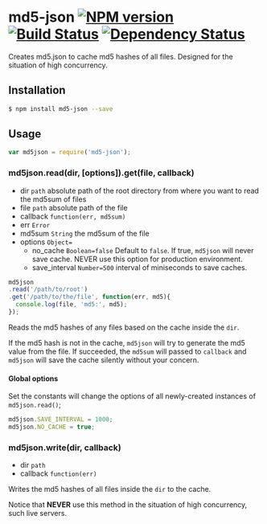 # md5-json [![NPM version](https://badge.fury.io/js/md5-json.svg)](http://badge.fury.io/js/md5-json) [![Build Status](https://travis-ci.org/kaelzhang/node-md5-json.svg?branch=master)](https://travis-ci.org/kaelzhang/node-md5-json) [![Dependency Status](https://gemnasium.com/kaelzhang/node-md5-json.svg)](https://gemnasium.com/kaelzhang/node-md5-json)

Creates md5.json to cache md5 hashes of all files. Designed for the situation of high concurrency.

## Installation

```bash
$ npm install md5-json --save
```

## Usage

```js
var md5json = require('md5-json');
```

### md5json.read(dir, [options]).get(file, callback)

- dir `path` absolute path of the root directory from where you want to read the md5sum of files
- file `path` absolute path of the file
- callback `function(err, md5sum)`
- err `Error`
- md5sum `String` the md5sum of the file
- options `Object=`
  - no_cache `Boolean=false` Default to `false`. If true, `md5json` will never save cache. NEVER use this option for production environment.
  - save_interval `Number=500` interval of miniseconds to save caches.

```js
md5json
.read('/path/to/root')
.get('/path/to/the/file', function(err, md5){
  console.log(file, 'md5:', md5);
});
```

Reads the md5 hashes of any files based on the cache inside the `dir`. 

If the md5 hash is not in the cache, `md5json` will try to generate the md5 value from the file. If succeeded, the `md5sum` will passed to `callback` and `md5json` will save the cache silently without your concern.


#### Global options

Set the constants will change the options of all newly-created instances of `md5json.read()`;

```js
md5json.SAVE_INTERVAL = 1000;
md5json.NO_CACHE = true;
```

### md5json.write(dir, callback)

- dir `path`
- callback `function(err)`

Writes the md5 hashes of all files inside the `dir` to the cache.

Notice that **NEVER** use this method in the situation of high concurrency, such live servers.
